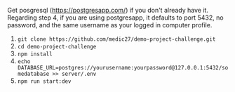 Get posgresql (https://postgresapp.com/) if you don't already have it. Regarding step 4, if you are using postgresapp, it defaults to port 5432, no password, and the same username as your logged in computer profile.

1. `git clone https://github.com/medic27/demo-project-challenge.git`
2. `cd demo-project-challenge`
3. `npm install`
4. `echo DATABASE_URL=postgres://yourusername:yourpassword@127.0.0.1:5432/somedatabase >> server/.env`  
5. `npm run start:dev`
